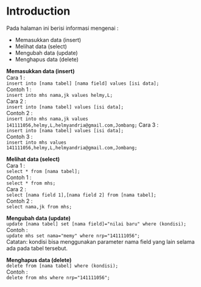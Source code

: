 # Introduction
Pada halaman ini berisi informasi mengenai :
- Memasukkan data (insert)
- Melihat data (select)
- Mengubah data (update)
- Menghapus data (delete)

**Memasukkan data (insert)**\
Cara 1 :\
`insert into [nama tabel] [nama field] values [isi data];`\
Contoh 1 :\
`insert into mhs nama,jk values helmy,L;`\
Cara 2 :\
`insert into [nama tabel] values [isi data];`\
Contoh 2 :\
`insert into mhs nama,jk values 141111056,helmy,L,helmyandria@gmail.com,Jombang;`
Cara 3 :\
`insert into [nama tabel] values [isi data];`\
Contoh 3 :\
`insert into mhs values 141111056,helmy,L,helmyandria@gmail.com,Jombang;`

**Melihat data (select)**\
Cara 1 :\
`select * from [nama tabel];`\
Contoh 1 :\
`select * from mhs;`\
Cara 2 :\
`select [nama field 1],[nama field 2] from [nama tabel];`\
Contoh 2 :\
`select nama,jk from mhs;`

**Mengubah data (update)**\
`update [nama tabel] set [nama field]="nilai baru" where (kondisi);`\
Contoh :\
`update mhs set nama="memy" where nrp="141111056";`\
Catatan: kondisi bisa menggunakan parameter nama field yang lain selama ada pada tabel tersebut.

**Menghapus data (delete)**\
`delete from [nama tabel] where (kondisi);`\
Contoh :\
`delete from mhs where nrp="141111056";`
